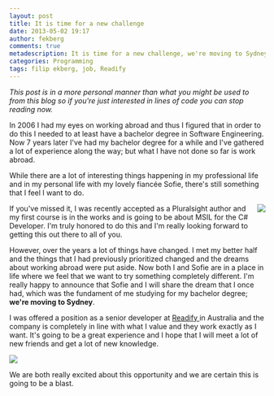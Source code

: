 ```yaml
---
layout: post
title: It is time for a new challenge
date: 2013-05-02 19:17
author: fekberg
comments: true
metadescription: It is time for a new challenge, we're moving to Sydney.
categories: Programming
tags: filip ekberg, job, Readify
---
```

<em>This post is in a more personal manner than what you might be used to from this blog so if you're just interested in lines of code you can stop reading now.</em>

In 2006 I had my eyes on working abroad and thus I figured that in order to do this I needed to at least have a bachelor degree in Software Engineering. Now 7 years later I've had my bachelor degree for a while and I've gathered a lot of experience along  the way; but what I have not done so far is work abroad.<!--excerpt-->

While there are a lot of interesting things happening in my professional life and in my personal life with my lovely fiancée Sofie, there's still something that I feel I want to do.

<img src="http://s.pluralsight.com/mn/img/sh/logo-v2.png" style="float: right; margin-left: 20px;" />If you've missed it, I was recently accepted as a Pluralsight author and my first course is in the works and is going to be about MSIL for the C# Developer. I'm truly honored to do this and I'm really looking forward to getting this out there to all of you.

However, over the years a lot of things have changed. I met my better half and the things that I had previously prioritized changed and the dreams about working abroad were put aside. Now both I and Sofie are in a place in life where we feel that we want to try something completely different. I'm really happy to announce that Sofie and I will share the dream that I once had, which was the fundament of me studying for my bachelor degree; <strong>we're moving to Sydney</strong>.

I was offered a position as a senior developer at <a href="http://readify.net/">Readify </a>in Australia and the company is completely in line with what I value and they work exactly as I want. It's going to be a great experience and I hope that I will meet a lot of new friends and get a lot of new knowledge.

<img src="http://readify.net/img/old/readify_logo_long.jpg" />

We are both really excited about this opportunity and we are certain this is going to be a blast.
